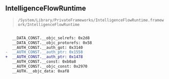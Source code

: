 ## IntelligenceFlowRuntime

> `/System/Library/PrivateFrameworks/IntelligenceFlowRuntime.framework/IntelligenceFlowRuntime`

```diff

   __DATA_CONST.__objc_selrefs: 0x2d8
   __DATA_CONST.__objc_protorefs: 0x58
   __AUTH_CONST.__auth_got: 0x3140
-  __AUTH_CONST.__auth_ptr: 0x1558
+  __AUTH_CONST.__auth_ptr: 0x1478
   __AUTH_CONST.__const: 0xb0a8
   __AUTH_CONST.__objc_const: 0x2970
   __AUTH.__objc_data: 0xaf8

```
